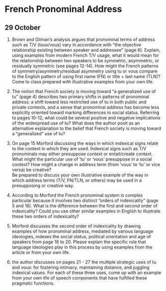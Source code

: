 ---
...

French Pronominal Address
=========================

29 October
----------

1.  Brown and Gilman’s analysis argues that pronominal terms of address
    such as T/V (tous/vous) vary in accordance with “the objective
    relationship existing between speaker and addressee” (page 6).
    Explain, using examples from modern French T/V usage, what it would
    mean for the relationship between two speakers to be symmetric,
    asymmetric, or residually symmetric (see pages 12-14). How might the
    French patterns of symmetry/asymmetry/residual asymmetry using tu or
    vous compare to the English pattern of using first name (FN) or
    title + last name (TLN)? Come to class prepared with illustrative
    examples from your own life.

2.  The notion that French society is moving toward “a generalized use
    of tu” (page 4) describes two primary shifts in patterns of
    pronominal address: a shift toward less restricted use of tu in both
    public and private contexts, and a sense that pronominal address has
    become less explicitly oriented toward marking differences in
    social status. Referring to pages 10-12, what could be several
    positive and negative implications of the widespread use of tu? What
    does the author posit as an alternative explanation to the belief
    that French society is moving toward a “generalized” use of tu?

3.  On page 15 Morford discussing the ways in which indexical signs
    relate to the context in which they are used. Indexical signs such
    as T/V pronominals may either presuppose context or
    entail/create context. What might the particular use of ‘tu’ or
    ‘vous’ presuppose in a social context? How might a change in address
    term (from ‘vous’ to ‘tu’ or vice versa) be creative?\
    Be prepared to discuss your own illustrative example of the way in
    which address terms (T/V, FN/TLN, or others) may be used in a
    presupposing or creative way.

4.  According to Morford the French pronominal system is complex
    particular because it involves two distinct “orders of indexicality”
    (page 5 and 16). What is the difference between the first and second
    order of indexicality? Could you use other similar examples in
    English to illustrate these two orders of indexicality?

5.  Morford discusses the second order of indexicality by drawing
    examples of how pronominal address, mediated by various language
    ideologies, indexes the social status, political orientation and age
    of speakers from page 16 to 20. Please explain the specific role
    that language ideologies play in this process by using examples from
    the article or from your own life.

6.  the author discusses on pages 21 - 27 the multiple strategic uses of
    tu and vous: for fostering intimacy, maintaining distance, and
    juggling indexical values. For each of these three uses, come up
    with an example from your own life of speech components that have
    fulfilled these pragmatic functions.
